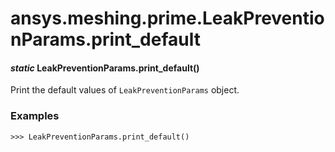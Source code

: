 # ansys.meshing.prime.LeakPreventionParams.print_default



#### *static* LeakPreventionParams.print_default()

Print the default values of `LeakPreventionParams` object.

### Examples

```pycon
>>> LeakPreventionParams.print_default()
```

<!-- !! processed by numpydoc !! -->
